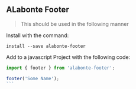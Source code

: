 ## ALabonte Footer      

> This should be used in the following manner

Install with the command:

```
install --save alabonte-footer
```

Add to a javascript Project with the following code:

````javascript
import { footer } from 'alabonte-footer';

footer('Some Name');
```